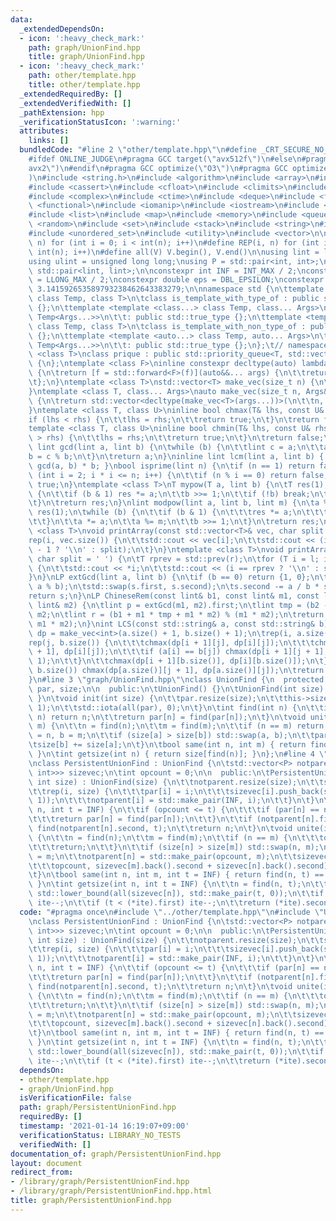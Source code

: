 ```yaml
---
data:
  _extendedDependsOn:
  - icon: ':heavy_check_mark:'
    path: graph/UnionFind.hpp
    title: graph/UnionFind.hpp
  - icon: ':heavy_check_mark:'
    path: other/template.hpp
    title: other/template.hpp
  _extendedRequiredBy: []
  _extendedVerifiedWith: []
  _pathExtension: hpp
  _verificationStatusIcon: ':warning:'
  attributes:
    links: []
  bundledCode: "#line 2 \"other/template.hpp\"\n#define _CRT_SECURE_NO_WARNINGS\n\
    #ifdef ONLINE_JUDGE\n#pragma GCC target(\"avx512f\")\n#else\n#pragma GCC target(\"\
    avx2\")\n#endif\n#pragma GCC optimize(\"O3\")\n#pragma GCC optimize(\"unroll-loops\"\
    )\n#include <string.h>\n#include <algorithm>\n#include <array>\n#include <bitset>\n\
    #include <cassert>\n#include <cfloat>\n#include <climits>\n#include <cmath>\n\
    #include <complex>\n#include <ctime>\n#include <deque>\n#include <fstream>\n#include\
    \ <functional>\n#include <iomanip>\n#include <iostream>\n#include <iterator>\n\
    #include <list>\n#include <map>\n#include <memory>\n#include <queue>\n#include\
    \ <random>\n#include <set>\n#include <stack>\n#include <string>\n#include <unordered_map>\n\
    #include <unordered_set>\n#include <utility>\n#include <vector>\n\n#define rep(i,\
    \ n) for (int i = 0; i < int(n); i++)\n#define REP(i, n) for (int i = 1; i <=\
    \ int(n); i++)\n#define all(V) V.begin(), V.end()\n\nusing lint = long long;\n\
    using ulint = unsigned long long;\nusing P = std::pair<int, int>;\nusing LP =\
    \ std::pair<lint, lint>;\n\nconstexpr int INF = INT_MAX / 2;\nconstexpr lint LINF\
    \ = LLONG_MAX / 2;\nconstexpr double eps = DBL_EPSILON;\nconstexpr double PI =\
    \ 3.141592653589793238462643383279;\n\nnamespace std {\n\ttemplate <template <class...>\
    \ class Temp, class T>\n\tclass is_template_with_type_of : public std::false_type\
    \ {};\n\ttemplate <template <class...> class Temp, class... Args>\n\tclass is_template_with_type_of<Temp,\
    \ Temp<Args...>>\n\t\t: public std::true_type {};\n\ttemplate <template <auto...>\
    \ class Temp, class T>\n\tclass is_template_with_non_type_of : public std::false_type\
    \ {};\n\ttemplate <template <auto...> class Temp, auto... Args>\n\tclass is_template_with_non_type_of<Temp,\
    \ Temp<Args...>>\n\t\t: public std::true_type {};\n};\t// namespace std\ntemplate\
    \ <class T>\nclass prique : public std::priority_queue<T, std::vector<T>, std::greater<T>>\
    \ {\n};\ntemplate <class F>\ninline constexpr decltype(auto) lambda_fix(F&& f)\
    \ {\n\treturn [f = std::forward<F>(f)](auto&&... args) {\n\t\treturn f(f, std::forward<decltype(args)>(args)...);\n\
    \t};\n}\ntemplate <class T>\nstd::vector<T> make_vec(size_t n) {\n\treturn std::vector<T>(n);\n\
    }\ntemplate <class T, class... Args>\nauto make_vec(size_t n, Args&&... args)\
    \ {\n\treturn std::vector<decltype(make_vec<T>(args...))>(\n\t\tn, make_vec<T>(std::forward<Args>(args)...));\n\
    }\ntemplate <class T, class U>\ninline bool chmax(T& lhs, const U& rhs) {\n\t\
    if (lhs < rhs) {\n\t\tlhs = rhs;\n\t\treturn true;\n\t}\n\treturn false;\n}\n\
    template <class T, class U>\ninline bool chmin(T& lhs, const U& rhs) {\n\tif (lhs\
    \ > rhs) {\n\t\tlhs = rhs;\n\t\treturn true;\n\t}\n\treturn false;\n}\ninline\
    \ lint gcd(lint a, lint b) {\n\twhile (b) {\n\t\tlint c = a;\n\t\ta = b;\n\t\t\
    b = c % b;\n\t}\n\treturn a;\n}\ninline lint lcm(lint a, lint b) { return a /\
    \ gcd(a, b) * b; }\nbool isprime(lint n) {\n\tif (n == 1) return false;\n\tfor\
    \ (int i = 2; i * i <= n; i++) {\n\t\tif (n % i == 0) return false;\n\t}\n\treturn\
    \ true;\n}\ntemplate <class T>\nT mypow(T a, lint b) {\n\tT res(1);\n\twhile (true)\
    \ {\n\t\tif (b & 1) res *= a;\n\t\tb >>= 1;\n\t\tif (!b) break;\n\t\ta *= a;\n\
    \t}\n\treturn res;\n}\nlint modpow(lint a, lint b, lint m) {\n\ta %= m;\n\tlint\
    \ res(1);\n\twhile (b) {\n\t\tif (b & 1) {\n\t\t\tres *= a;\n\t\t\tres %= m;\n\
    \t\t}\n\t\ta *= a;\n\t\ta %= m;\n\t\tb >>= 1;\n\t}\n\treturn res;\n}\ntemplate\
    \ <class T>\nvoid printArray(const std::vector<T>& vec, char split = ' ') {\n\t\
    rep(i, vec.size()) {\n\t\tstd::cout << vec[i];\n\t\tstd::cout << (i == (int)vec.size()\
    \ - 1 ? '\\n' : split);\n\t}\n}\ntemplate <class T>\nvoid printArray(T l, T r,\
    \ char split = ' ') {\n\tT rprev = std::prev(r);\n\tfor (T i = l; i != r; i++)\
    \ {\n\t\tstd::cout << *i;\n\t\tstd::cout << (i == rprev ? '\\n' : split);\n\t\
    }\n}\nLP extGcd(lint a, lint b) {\n\tif (b == 0) return {1, 0};\n\tLP s = extGcd(b,\
    \ a % b);\n\tstd::swap(s.first, s.second);\n\ts.second -= a / b * s.first;\n\t\
    return s;\n}\nLP ChineseRem(const lint& b1, const lint& m1, const lint& b2, const\
    \ lint& m2) {\n\tlint p = extGcd(m1, m2).first;\n\tlint tmp = (b2 - b1) * p %\
    \ m2;\n\tlint r = (b1 + m1 * tmp + m1 * m2) % (m1 * m2);\n\treturn std::make_pair(r,\
    \ m1 * m2);\n}\nint LCS(const std::string& a, const std::string& b) {\n\tauto\
    \ dp = make_vec<int>(a.size() + 1, b.size() + 1);\n\trep(i, a.size()) {\n\t\t\
    rep(j, b.size()) {\n\t\t\tchmax(dp[i + 1][j], dp[i][j]);\n\t\t\tchmax(dp[i][j\
    \ + 1], dp[i][j]);\n\t\t\tif (a[i] == b[j]) chmax(dp[i + 1][j + 1], dp[i][j] +\
    \ 1);\n\t\t}\n\t\tchmax(dp[i + 1][b.size()], dp[i][b.size()]);\n\t}\n\trep(j,\
    \ b.size()) chmax(dp[a.size()][j + 1], dp[a.size()][j]);\n\treturn dp[a.size()][b.size()];\n\
    }\n#line 3 \"graph/UnionFind.hpp\"\nclass UnionFind {\n  protected:\n\tstd::vector<int>\
    \ par, size;\n\n  public:\n\tUnionFind() {}\n\tUnionFind(int size) { init(size);\
    \ }\n\tvoid init(int size) {\n\t\tpar.resize(size);\n\t\tthis->size.resize(size,\
    \ 1);\n\t\tstd::iota(all(par), 0);\n\t}\n\tint find(int n) {\n\t\tif (par[n] ==\
    \ n) return n;\n\t\treturn par[n] = find(par[n]);\n\t}\n\tvoid unite(int n, int\
    \ m) {\n\t\tn = find(n);\n\t\tm = find(m);\n\t\tif (n == m) return;\n\t\tint a\
    \ = n, b = m;\n\t\tif (size[a] > size[b]) std::swap(a, b);\n\t\tpar[a] = b;\n\t\
    \tsize[b] += size[a];\n\t}\n\tbool same(int n, int m) { return find(n) == find(m);\
    \ }\n\tint getsize(int n) { return size[find(n)]; }\n};\n#line 4 \"graph/PersistentUnionFind.hpp\"\
    \nclass PersistentUnionFind : UnionFind {\n\tstd::vector<P> notparent;\n\tstd::vector<std::vector<std::pair<int,\
    \ int>>> sizevec;\n\tint opcount = 0;\n\n  public:\n\tPersistentUnionFind(unsigned\
    \ int size) : UnionFind(size) {\n\t\tnotparent.resize(size);\n\t\tsizevec.resize(size);\n\
    \t\trep(i, size) {\n\t\t\tpar[i] = i;\n\t\t\tsizevec[i].push_back(std::make_pair(-1,\
    \ 1));\n\t\t\tnotparent[i] = std::make_pair(INF, i);\n\t\t}\n\t}\n\tint find(int\
    \ n, int t = INF) {\n\t\tif (opcount <= t) {\n\t\t\tif (par[n] == n) return n;\n\
    \t\t\treturn par[n] = find(par[n]);\n\t\t}\n\t\tif (notparent[n].first <= t) return\
    \ find(notparent[n].second, t);\n\t\treturn n;\n\t}\n\tvoid unite(int n, int m)\
    \ {\n\t\tn = find(n);\n\t\tm = find(m);\n\t\tif (n == m) {\n\t\t\topcount++;\n\
    \t\t\treturn;\n\t\t}\n\t\tif (size[n] > size[m]) std::swap(n, m);\n\t\tpar[n]\
    \ = m;\n\t\tnotparent[n] = std::make_pair(opcount, m);\n\t\tsizevec[m].emplace_back(\n\
    \t\t\topcount, sizevec[m].back().second + sizevec[n].back().second);\n\t\topcount++;\n\
    \t}\n\tbool same(int n, int m, int t = INF) { return find(n, t) == find(m, t);\
    \ }\n\tint getsize(int n, int t = INF) {\n\t\tn = find(n, t);\n\t\tauto ite =\
    \ std::lower_bound(all(sizevec[n]), std::make_pair(t, 0));\n\t\tif (ite == sizevec[n].end())\
    \ ite--;\n\t\tif (t < (*ite).first) ite--;\n\t\treturn (*ite).second;\n\t}\n};\n"
  code: "#pragma once\n#include \"../other/template.hpp\"\n#include \"UnionFind.hpp\"\
    \nclass PersistentUnionFind : UnionFind {\n\tstd::vector<P> notparent;\n\tstd::vector<std::vector<std::pair<int,\
    \ int>>> sizevec;\n\tint opcount = 0;\n\n  public:\n\tPersistentUnionFind(unsigned\
    \ int size) : UnionFind(size) {\n\t\tnotparent.resize(size);\n\t\tsizevec.resize(size);\n\
    \t\trep(i, size) {\n\t\t\tpar[i] = i;\n\t\t\tsizevec[i].push_back(std::make_pair(-1,\
    \ 1));\n\t\t\tnotparent[i] = std::make_pair(INF, i);\n\t\t}\n\t}\n\tint find(int\
    \ n, int t = INF) {\n\t\tif (opcount <= t) {\n\t\t\tif (par[n] == n) return n;\n\
    \t\t\treturn par[n] = find(par[n]);\n\t\t}\n\t\tif (notparent[n].first <= t) return\
    \ find(notparent[n].second, t);\n\t\treturn n;\n\t}\n\tvoid unite(int n, int m)\
    \ {\n\t\tn = find(n);\n\t\tm = find(m);\n\t\tif (n == m) {\n\t\t\topcount++;\n\
    \t\t\treturn;\n\t\t}\n\t\tif (size[n] > size[m]) std::swap(n, m);\n\t\tpar[n]\
    \ = m;\n\t\tnotparent[n] = std::make_pair(opcount, m);\n\t\tsizevec[m].emplace_back(\n\
    \t\t\topcount, sizevec[m].back().second + sizevec[n].back().second);\n\t\topcount++;\n\
    \t}\n\tbool same(int n, int m, int t = INF) { return find(n, t) == find(m, t);\
    \ }\n\tint getsize(int n, int t = INF) {\n\t\tn = find(n, t);\n\t\tauto ite =\
    \ std::lower_bound(all(sizevec[n]), std::make_pair(t, 0));\n\t\tif (ite == sizevec[n].end())\
    \ ite--;\n\t\tif (t < (*ite).first) ite--;\n\t\treturn (*ite).second;\n\t}\n};"
  dependsOn:
  - other/template.hpp
  - graph/UnionFind.hpp
  isVerificationFile: false
  path: graph/PersistentUnionFind.hpp
  requiredBy: []
  timestamp: '2021-01-14 16:19:07+09:00'
  verificationStatus: LIBRARY_NO_TESTS
  verifiedWith: []
documentation_of: graph/PersistentUnionFind.hpp
layout: document
redirect_from:
- /library/graph/PersistentUnionFind.hpp
- /library/graph/PersistentUnionFind.hpp.html
title: graph/PersistentUnionFind.hpp
---
```

